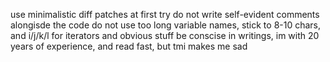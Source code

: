 use minimalistic diff patches at first try
do not write self-evident comments alongisde the code
do not use too long variable names, stick to 8-10 chars, and i/j/k/l for iterators and obvious stuff
be conscise in writings, im with 20 years of experience, and read fast, but tmi makes me sad